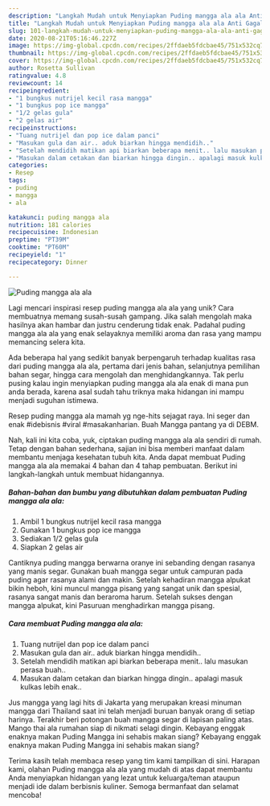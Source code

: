 ```yaml
---
description: "Langkah Mudah untuk Menyiapkan Puding mangga ala ala Anti Gagal"
title: "Langkah Mudah untuk Menyiapkan Puding mangga ala ala Anti Gagal"
slug: 101-langkah-mudah-untuk-menyiapkan-puding-mangga-ala-ala-anti-gagal
date: 2020-08-21T05:16:46.227Z
image: https://img-global.cpcdn.com/recipes/2ffdaeb5fdcbae45/751x532cq70/puding-mangga-ala-ala-foto-resep-utama.jpg
thumbnail: https://img-global.cpcdn.com/recipes/2ffdaeb5fdcbae45/751x532cq70/puding-mangga-ala-ala-foto-resep-utama.jpg
cover: https://img-global.cpcdn.com/recipes/2ffdaeb5fdcbae45/751x532cq70/puding-mangga-ala-ala-foto-resep-utama.jpg
author: Rosetta Sullivan
ratingvalue: 4.8
reviewcount: 14
recipeingredient:
- "1 bungkus nutrijel kecil rasa mangga"
- "1 bungkus pop ice mangga"
- "1/2 gelas gula"
- "2 gelas air"
recipeinstructions:
- "Tuang nutrijel dan pop ice dalam panci"
- "Masukan gula dan air.. aduk biarkan hingga mendidih.."
- "Setelah mendidih matikan api biarkan beberapa menit.. lalu masukan perasa buah.."
- "Masukan dalam cetakan dan biarkan hingga dingin.. apalagi masuk kulkas lebih enak.."
categories:
- Resep
tags:
- puding
- mangga
- ala

katakunci: puding mangga ala 
nutrition: 181 calories
recipecuisine: Indonesian
preptime: "PT39M"
cooktime: "PT60M"
recipeyield: "1"
recipecategory: Dinner

---
```



![Puding mangga ala ala](https://img-global.cpcdn.com/recipes/2ffdaeb5fdcbae45/751x532cq70/puding-mangga-ala-ala-foto-resep-utama.jpg)

Lagi mencari inspirasi resep puding mangga ala ala yang unik? Cara membuatnya memang susah-susah gampang. Jika salah mengolah maka hasilnya akan hambar dan justru cenderung tidak enak. Padahal puding mangga ala ala yang enak selayaknya memiliki aroma dan rasa yang mampu memancing selera kita.

Ada beberapa hal yang sedikit banyak berpengaruh terhadap kualitas rasa dari puding mangga ala ala, pertama dari jenis bahan, selanjutnya pemilihan bahan segar, hingga cara mengolah dan menghidangkannya. Tak perlu pusing kalau ingin menyiapkan puding mangga ala ala enak di mana pun anda berada, karena asal sudah tahu triknya maka hidangan ini mampu menjadi suguhan istimewa.

Resep puding mangga ala mamah yg nge-hits sejagat raya. Ini seger dan enak #idebisnis #viral #masakanharian. Buah Mangga pantang ya di DEBM.


Nah, kali ini kita coba, yuk, ciptakan puding mangga ala ala sendiri di rumah. Tetap dengan bahan sederhana, sajian ini bisa memberi manfaat dalam membantu menjaga kesehatan tubuh kita. Anda dapat membuat Puding mangga ala ala memakai 4 bahan dan 4 tahap pembuatan. Berikut ini langkah-langkah untuk membuat hidangannya.

<!--inarticleads1-->

##### Bahan-bahan dan bumbu yang dibutuhkan dalam pembuatan Puding mangga ala ala:

1. Ambil 1 bungkus nutrijel kecil rasa mangga
1. Gunakan 1 bungkus pop ice mangga
1. Sediakan 1/2 gelas gula
1. Siapkan 2 gelas air


Cantiknya puding mangga berwarna oranye ini sebanding dengan rasanya yang manis segar. Gunakan buah mangga segar untuk campuran pada puding agar rasanya alami dan makin. Setelah kehadiran mangga alpukat bikin heboh, kini muncul mangga pisang yang sangat unik dan spesial, rasanya sangat manis dan beraroma harum. Setelah sukses dengan mangga alpukat, kini Pasuruan menghadirkan mangga pisang. 

<!--inarticleads2-->

##### Cara membuat Puding mangga ala ala:

1. Tuang nutrijel dan pop ice dalam panci
1. Masukan gula dan air.. aduk biarkan hingga mendidih..
1. Setelah mendidih matikan api biarkan beberapa menit.. lalu masukan perasa buah..
1. Masukan dalam cetakan dan biarkan hingga dingin.. apalagi masuk kulkas lebih enak..


Jus mangga yang lagi hits di Jakarta yang merupakan kreasi minuman mangga dari Thailand saat ini telah menjadi buruan banyak orang di setiap harinya. Terakhir beri potongan buah mangga segar di lapisan paling atas. Mango thai ala rumahan siap di nikmati selagi dingin. Kebayang enggak enaknya makan Puding Mangga ini sehabis makan siang? Kebayang enggak enaknya makan Puding Mangga ini sehabis makan siang? 

Terima kasih telah membaca resep yang tim kami tampilkan di sini. Harapan kami, olahan Puding mangga ala ala yang mudah di atas dapat membantu Anda menyiapkan hidangan yang lezat untuk keluarga/teman ataupun menjadi ide dalam berbisnis kuliner. Semoga bermanfaat dan selamat mencoba!
